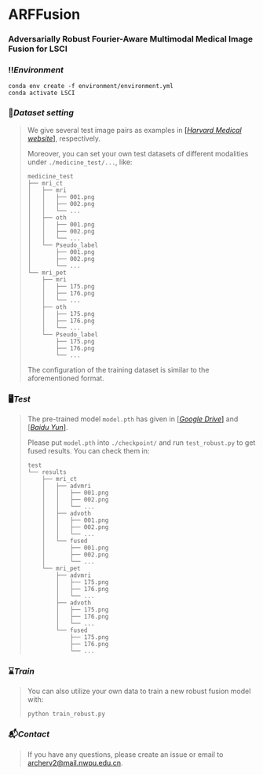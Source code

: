 # ARFFusion
### Adversarially Robust Fourier-Aware Multimodal Medical Image Fusion for LSCI
### ‼️*Environment* 

```shell
conda env create -f environment/environment.yml
conda activate LSCI
```

### 📑*Dataset setting*
> We give several test image pairs as examples in [[*Harvard Medical website*]](http://www.med.harvard.edu/AANLIB/home.html), respectively.
>
> Moreover, you can set your own test datasets of different modalities under ```./medicine_test/...```, like:   
> ```
> medicine_test
> ├── mri_ct
> │   ├── mri
> │   │   ├── 001.png
> │   │   ├── 002.png
> │   │   └── ...
> │   ├── oth
> │   │   ├── 001.png
> │   │   ├── 002.png
> │   │   └── ...
> │   └── Pseudo_label
> │       ├── 001.png
> │       ├── 002.png
> │       └── ...
> └── mri_pet
>     ├── mri
>     │   ├── 175.png
>     │   ├── 176.png
>     │   └── ...
>     ├── oth
>     │   ├── 175.png
>     │   ├── 176.png
>     │   └── ...
>     └── Pseudo_label
>         ├── 175.png
>         ├── 176.png
>         └── ...
> ```
>
> The configuration of the training dataset is similar to the aforementioned format.

### 🖥️*Test*
> The pre-trained model `model.pth` has given in [[*Google Drive*\]](https://drive.google.com/file/d/1X1QneHZeQNwpDKhDWbGICBV4h79EvP4e/view?usp=drive_link) and [[*Baidu Yun*\]](https://pan.baidu.com/s/1UDEu_Mwkl0G8TnOO8KSLlQ?pwd=968k).
>
> Please put ```model.pth``` into ```./checkpoint/``` and run ```test_robust.py``` to get fused results. You can check them in:
> ```
> test
> └── results
>     ├── mri_ct
>     │   ├── advmri
>     │   │   ├── 001.png
>     │   │   ├── 002.png
>     │   │   └── ...
>     │   ├── advoth
>     │   │   ├── 001.png
>     │   │   ├── 002.png
>     │   │   └── ...
>     │   └── fused
>     │       ├── 001.png
>     │       ├── 002.png
>     │       └── ...
>     └── mri_pet
>         ├── advmri
>         │   ├── 175.png
>         │   ├── 176.png
>         │   └── ...
>         ├── advoth
>         │   ├── 175.png
>         │   ├── 176.png
>         │   └── ...
>         └── fused
>             ├── 175.png
>             ├── 176.png
>             └── ...

### ⌛*Train*
> You can also utilize your own data to train a new robust fusion model with: 
> ```shell
> python train_robust.py
> ```

### 📬*Contact*
> If you have any questions, please create an issue or email to archerv2@mail.nwpu.edu.cn.
